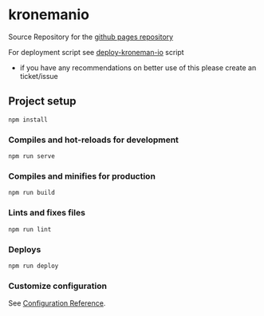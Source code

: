 # kronemanio

Source Repository for the [github pages repository](https://github.com/kroneman/kroneman.github.io.git)

For deployment script see [deploy-kroneman-io](./bin/deploy-kroneman-io) script
- if you have any recommendations on better use of this please create an ticket/issue

## Project setup
```
npm install
```

### Compiles and hot-reloads for development
```
npm run serve
```

### Compiles and minifies for production
```
npm run build
```

### Lints and fixes files
```
npm run lint
```

### Deploys 
```
npm run deploy
```

### Customize configuration
See [Configuration Reference](https://cli.vuejs.org/config/).
